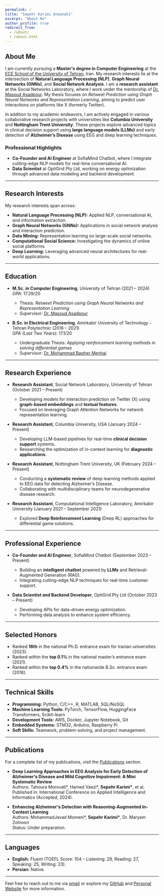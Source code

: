 ```yaml
---
permalink: /
title: "Sepehr Karimi Arpanahi"
excerpt: "About Me"
author_profile: true
redirect_from: 
  - /about/
  - /about.html
---
```


## **About Me**

I am currently pursuing a **Master's degree in Computer Engineering** at the [ECE School of the University of Tehran](https://ece.ut.ac.ir/en/ece), Iran. My research interests lie at the intersection of **Natural Language Processing (NLP)**, **Graph Neural Networks (GNNs)**, and **Social Network Analysis**. I am a **research assistant** at the Social Networks Laboratory, where I work under the mentorship of [Dr. Masoud Asadpour](https://scholar.google.com/citations?user=MKwwcvIAAAAJ&hl=en). My thesis focuses on *Retweet Prediction using Graph Neural Networks and Representation Learning*, aiming to predict user interactions on platforms like X (formerly Twitter).

In addition to my academic endeavors, I am actively engaged in various collaborative research projects with universities like **Columbia University** and **Nottingham Trent University**. These projects explore advanced topics in clinical decision support using **large language models (LLMs)** and early detection of **Alzheimer’s Disease** using EEG and deep learning techniques.

### **Professional Highlights**
- **Co-Founder and AI Engineer** at SofiaMind Chatbot, where I integrate cutting-edge NLP models for real-time conversational AI.
- **Data Scientist** at OptiGrid Pty Ltd, working on energy optimization through advanced data modeling and backend development.

---

## **Research Interests**
My research interests span across:
- **Natural Language Processing (NLP):** Applied NLP, conversational AI, and information extraction.
- **Graph Neural Networks (GNNs):** Applications in social network analysis and interaction prediction.
- **Data Mining:** Representation learning on large-scale social networks.
- **Computational Social Science:** Investigating the dynamics of online social platforms.
- **Deep Learning:** Leveraging advanced neural architectures for real-world applications.

---

## **Education**
- **M.Sc. in Computer Engineering**, University of Tehran (2021 – 2024)  
  *GPA*: 17.29/20  
  - Thesis: *Retweet Prediction using Graph Neural Networks and Representation Learning*  
  - Supervisor: [Dr. Masoud Asadpour](https://scholar.google.com/citations?user=MKwwcvIAAAAJ&hl=en)

- **B.Sc. in Electrical Engineering**, Amirkabir University of Technology - Tehran Polytechnic (2016 – 2021)  
  *GPA (Last Two Years)*: 17.1/20  
  - Undergraduate Thesis: *Applying reinforcement learning methods in solving differential games*  
  - Supervisor: [Dr. Mohammad Bagher Menhaj](https://scholar.google.com/citations?hl=en&user=0EN-JbQAAAAJ)

---

## **Research Experience**
- **Research Assistant**, Social Network Laboratory, University of Tehran (October 2021 – Present)  
  - Developing models for interaction prediction on Twitter (X) using **graph-based embeddings** and **textual features**.  
  - Focused on leveraging Graph Attention Networks for network representation learning.  

- **Research Assistant**, Columbia University, USA (January 2024 – Present)  
  - Developing LLM-based pipelines for real-time **clinical decision support** systems.  
  - Researching the optimization of in-context learning for **diagnostic applications**.

- **Research Assistant**, Nottingham Trent University, UK (February 2024 – Present)  
  - Conducting a **systematic review** of deep learning methods applied to EEG data for detecting Alzheimer’s Disease.  
  - Collaborating with multidisciplinary teams for neurodegenerative disease research.  

- **Research Assistant**, Computational Intelligence Laboratory, Amirkabir University (January 2021 – September 2021)  
  - Explored **Deep Reinforcement Learning** (Deep RL) approaches for differential game solutions.  

---

## **Professional Experience**
- **Co-Founder and AI Engineer**, SofiaMind Chatbot (September 2023 – Present)  
  - Building an **intelligent chatbot** powered by **LLMs** and Retrieval-Augmented Generation (RAG).  
  - Integrating cutting-edge NLP techniques for real-time customer support.  

- **Data Scientist and Backend Developer**, OptiGrid Pty Ltd (October 2023 – Present)  
  - Developing APIs for data-driven energy optimization.  
  - Performing data analysis to enhance system efficiency.  

---

## **Selected Honors**
- Ranked **16th** in the national Ph.D. entrance exam for Iranian universities (2023).  
- Ranked within the **top 0.1%** in the national master’s entrance exam (2021).  
- Ranked within the **top 0.4%** in the nationwide B.Sc. entrance exam (2016).

---

## **Technical Skills**
- **Programming:** Python, C/C++, R, MATLAB, SQL/NoSQL  
- **Machine Learning Tools:** PyTorch, TensorFlow, HuggingFace Transformers, Scikit-learn  
- **Development Tools:** AWS, Docker, Jupyter Notebook, Git  
- **Embedded Systems:** STM32, Arduino, Raspberry Pi  
- **Soft Skills:** Teamwork, problem-solving, and project management.  

---

## **Publications**
For a complete list of my publications, visit the [Publications](/publications/) section.  
- **Deep Learning Approaches in EEG Analysis for Early Detection of Alzheimer's Disease and Mild Cognitive Impairment: A Mini Systematic Review**  
  Authors: Tahoura Morovati\*, Hamed Vaezi\*, **Sepehr Karimi\***, et al.  
  Published in: International Conference on Applied Intelligence and Informatics (Accepted, 2024).  

- **Enhancing Alzheimer's Detection with Reasoning-Augmented In-Context Learning**  
  Authors: MohammadJavad Momeni\*, **Sepehr Karimi\***, Dr. Maryam Zolnoori  
  Status: Under preparation.  

---

## **Languages**
- **English:** Fluent (TOEFL Score: 104 – Listening: 29, Reading: 27, Speaking: 25, Writing: 23).  
- **Persian:** Native.

---

Feel free to reach out to me via [email](mailto:sepkarimia@gmail.com) or explore my [GitHub](https://github.com/sepehr-karimi) and [Personal Website](https://sepehr-karimi.github.io) for more information.
